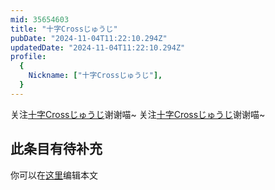 ```yaml
---
mid: 35654603
title: "十字Crossじゅうじ"
pubDate: "2024-11-04T11:22:10.294Z"
updatedDate: "2024-11-04T11:22:10.294Z"
profile:
  {
    Nickname: ["十字Crossじゅうじ"],
  }
---
```


关注[十字Crossじゅうじ](https://space.bilibili.com/35654603)谢谢喵~ 关注[十字Crossじゅうじ](https://space.bilibili.com/35654603)谢谢喵~

## 此条目有待补充
你可以在[这里](https://github.com/Yuhanawa/VTuber.ICU-Content/edit/master/v/十字Crossじゅうじ/index.md)编辑本文
